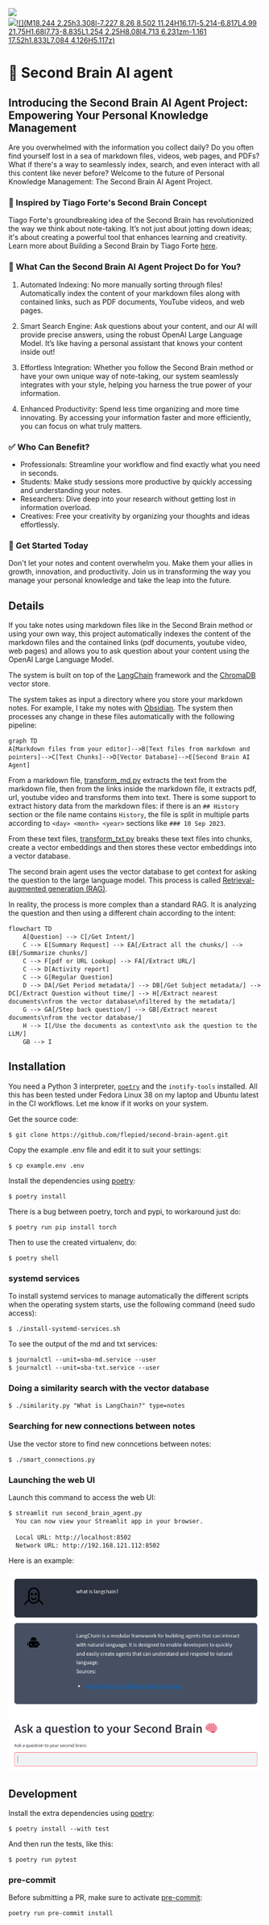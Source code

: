 [![](https://img.shields.io/endpoint?style=plastic&url=https%3A%2F%2Fosstrack.io%2Fjson%2Ffreshness%2Fgithub%2Fflepied%2Fsecond-brain-agent%2Fmain)](https://osstrack.io/freshness/github/flepied/second-brain-agent/main)<br/>[![](https://img.shields.io/badge/Incubated_by-100.builders-9146ff?logo=gamejolt&logoColor=white&labelColor=464646&style=for-the-badge)](https://app.100.builders/directory)[![](M18.244 2.25h3.308l-7.227 8.26 8.502 11.24H16.17l-5.214-6.817L4.99 21.75H1.68l7.73-8.835L1.254 2.25H8.08l4.713 6.231zm-1.161 17.52h1.833L7.084 4.126H5.117z)](https://vote.artizen.fund/index/second-brain-ai-agent-1692884508130x285177834121461760)

# 🧠 Second Brain AI agent

## Introducing the Second Brain AI Agent Project: Empowering Your Personal Knowledge Management

Are you overwhelmed with the information you collect daily? Do you often find yourself lost in a sea of markdown files, videos, web pages, and PDFs? What if there's a way to seamlessly index, search, and even interact with all this content like never before? Welcome to the future of Personal Knowledge Management: The Second Brain AI Agent Project.

### 📝 Inspired by Tiago Forte's Second Brain Concept

Tiago Forte's groundbreaking idea of the Second Brain has revolutionized the way we think about note-taking. It’s not just about jotting down ideas; it's about creating a powerful tool that enhances learning and creativity. Learn more about Building a Second Brain by Tiago Forte [here](https://fortelabs.com/blog/basboverview/).

### 💼 What Can the Second Brain AI Agent Project Do for You?

1. Automated Indexing: No more manually sorting through files! Automatically index the content of your markdown files along with contained links, such as PDF documents, YouTube videos, and web pages.

2. Smart Search Engine: Ask questions about your content, and our AI will provide precise answers, using the robust OpenAI Large Language Model. It’s like having a personal assistant that knows your content inside out!

3. Effortless Integration: Whether you follow the Second Brain method or have your own unique way of note-taking, our system seamlessly integrates with your style, helping you harness the true power of your information.

4. Enhanced Productivity: Spend less time organizing and more time innovating. By accessing your information faster and more efficiently, you can focus on what truly matters.

### ✅ Who Can Benefit?

* Professionals: Streamline your workflow and find exactly what you need in seconds.
* Students: Make study sessions more productive by quickly accessing and understanding your notes.
* Researchers: Dive deep into your research without getting lost in information overload.
* Creatives: Free your creativity by organizing your thoughts and ideas effortlessly.

### 🚀 Get Started Today

Don't let your notes and content overwhelm you. Make them your allies in growth, innovation, and productivity. Join us in transforming the way you manage your personal knowledge and take the leap into the future.

## Details

If you take notes using markdown files like in the Second Brain method or using your own way, this project automatically indexes the content of the markdown files and the contained links (pdf documents, youtube video, web pages) and allows you to ask question about your content using the OpenAI Large Language Model.

The system is built on top of the [LangChain](https://python.langchain.com/) framework and the [ChromaDB](https://www.trychroma.com/) vector store.

The system takes as input a directory where you store your markdown notes. For example, I take my notes with [Obsidian](https://obsidian.md/). The system then processes any change in these files automatically with the following pipeline:

```mermaid
graph TD
A[Markdown files from your editor]-->B[Text files from markdown and pointers]-->C[Text Chunks]-->D[Vector Database]-->E[Second Brain AI Agent]
```

From a markdown file, [transform_md.py](transform_md.py) extracts the text from the markdown file, then from the links inside the markdown file, it extracts pdf, url, youtube video and transforms them into text. There is some support to extract history data from the markdown files: if there is an `## History` section or the file name contains `History`, the file is split in multiple parts according to `<day> <month> <year>` sections like `### 10 Sep 2023`.

From these text files, [transform_txt.py](transform_txt.py) breaks these text files into chunks, create a vector embeddings and then stores these vector embeddings into a vector database.

The second brain agent uses the vector database to get context for asking the question to the large language model. This process is called [Retrieval-augmented generation (RAG)](https://python.langchain.com/docs/use_cases/question_answering/).

In reality, the process is more complex than a standard RAG. It is analyzing the question and then using a different chain according to the intent:

```mermaid
flowchart TD
    A[Question] --> C[/Get Intent/]
    C --> E[Summary Request] --> EA[/Extract all the chunks/] --> EB[/Summarize chunks/]
    C --> F[pdf or URL Lookup] --> FA[/Extract URL/]
    C --> D[Activity report]
    C --> G[Regular Question]
    D --> DA[/Get Period metadata/] --> DB[/Get Subject metadata/] --> DC[/Extract Question without time/] --> H[/Extract nearest documents\nfrom the vector database\nfiltered by the metadata/]
    G --> GA[/Step back question/] --> GB[/Extract nearest documents\nfrom the vector database/]
    H --> I[/Use the documents as context\nto ask the question to the LLM/]
    GB --> I
```

## Installation

You need a Python 3 interpreter, [`poetry`](https://github.com/python-poetry/install.python-poetry.org) and the `inotify-tools` installed. All this has been tested under Fedora Linux 38 on my laptop and Ubuntu latest in the CI workflows. Let me know if it works on your system.

Get the source code:

```ShellSession
$ git clone https://github.com/flepied/second-brain-agent.git
```

Copy the example .env file and edit it to suit your settings:

```ShellSession
$ cp example.env .env
```

Install the dependencies using [poetry](https://python-poetry.org/):

```ShellSession
$ poetry install
```

There is a bug between poetry, torch and pypi, to workaround just do:

```ShellSession
$ poetry run pip install torch
```

Then to use the created virtualenv, do:

```ShellSession
$ poetry shell
```

### systemd services

To install systemd services to manage automatically the different scripts when the operating system starts, use the following command (need sudo access):

```ShellSession
$ ./install-systemd-services.sh
```

To see the output of the md and txt services:

```ShellSession
$ journalctl --unit=sba-md.service --user
$ journalctl --unit=sba-txt.service --user
```

### Doing a similarity search with the vector database

```ShellSession
$ ./similarity.py "What is LangChain?" type=notes
```

### Searching for new connections between notes

Use the vector store to find new conncetions between notes:

```ShellSession
$ ./smart_connections.py
```

### Launching the web UI

Launch this command to access the web UI:

```ShellSession
$ streamlit run second_brain_agent.py
  You can now view your Streamlit app in your browser.

  Local URL: http://localhost:8502
  Network URL: http://192.168.121.112:8502
```

Here is an example:

![Screenshot](screenshot.png "Screenshot")

## Development

Install the extra dependencies using [poetry](https://python-poetry.org/):

```ShellSession
$ poetry install --with test
```

And then run the tests, like this:

```ShellSession
$ poetry run pytest
```

### pre-commit

Before submitting a PR, make sure to activate [pre-commit](https://pre-commit.com/):

```ShellSession
poetry run pre-commit install
```
